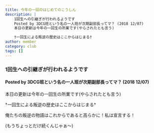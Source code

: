 ```yaml
---
title: 今年の一回のはじめてのこうしん
description: |
    1回生への引継ぎが行われるようです
    Posted by 3DCG班という名の一人班が次期副部長ってマ？ (2018 12/07)
    本日の更新は今年の一回生の所業です(やらされたとも言う)

    †一回生による叛逆の歴史はここからはじまる†
author: member
category: club
tags: []
---
```


<!-- wp:heading {"level":3} -->
<h3>1回生への引継ぎが行われるようです</h3>
<!-- /wp:heading -->

<!-- wp:heading {"level":4} -->
<h4>Posted by 3DCG班という名の一人班が次期副部長ってマ？ (2018 12/07)</h4>
<!-- /wp:heading -->

<!-- wp:paragraph -->
<p>本日の更新は今年の一回生の所業です(やらされたとも言う)</p>
<!-- /wp:paragraph -->

<!-- wp:paragraph -->
<p>†一回生による叛逆の歴史はここからはじまる†</p>
<!-- /wp:paragraph -->

<!-- wp:paragraph -->
<p>俺たちの叛逆の物語はこれからであると高らかに！私は宣言する！</p>
<!-- /wp:paragraph -->

<!-- wp:paragraph -->
<p>(もうちょっとだけ続くんじゃぁ～)</p>
<!-- /wp:paragraph -->
